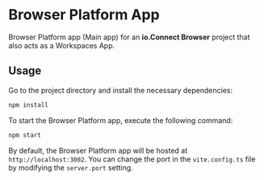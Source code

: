 # Browser Platform App

Browser Platform app (Main app) for an **io.Connect Browser** project that also acts as a Workspaces App.

## Usage

Go to the project directory and install the necessary dependencies:

```cmd
npm install
```

To start the Browser Platform app, execute the following command:

```cmd
npm start
```

By default, the Browser Platform app will be hosted at `http://localhost:3002`. You can change the port in the `vite.config.ts` file by modifying the `server.port` setting.
